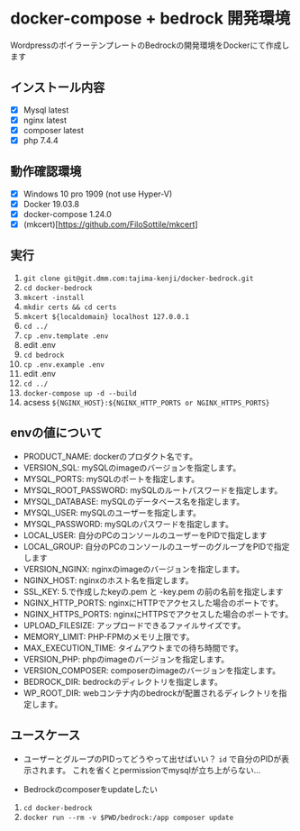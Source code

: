 # docker-compose + bedrock 開発環境 

WordpressのボイラーテンプレートのBedrockの開発環境をDockerにて作成します

## インストール内容 
- [x] Mysql latest
- [x] nginx latest
- [x] composer latest
- [x] php 7.4.4

## 動作確認環境
- [x] Windows 10 pro 1909 (not use Hyper-V)
- [x] Docker 19.03.8
- [x] docker-compose 1.24.0
- [x] (mkcert)[https://github.com/FiloSottile/mkcert]

## 実行
1. `git clone git@git.dmm.com:tajima-kenji/docker-bedrock.git`
2. `cd docker-bedrock`
3. `mkcert -install`
4. `mkdir certs && cd certs`
5. `mkcert ${localdomain} localhost 127.0.0.1`
6. `cd ../`
7. `cp .env.template .env`
8. edit .env
9. `cd bedrock`
10. `cp .env.example .env`
11. edit .env
12. `cd ../`
13. `docker-compose up -d --build`
14. acsess `${NGINX_HOST}:${NGINX_HTTP_PORTS or NGINX_HTTPS_PORTS}`

## envの値について

- PRODUCT_NAME: dockerのプロダクト名です。
- VERSION_SQL: mySQLのimageのバージョンを指定します。
- MYSQL_PORTS: mySQLのポートを指定します。
- MYSQL_ROOT_PASSWORD: mySQLのルートパスワードを指定します。
- MYSQL_DATABASE: mySQLのデータベース名を指定します。
- MYSQL_USER: mySQLのユーザーを指定します。
- MYSQL_PASSWORD: mySQLのパスワードを指定します。
- LOCAL_USER: 自分のPCのコンソールのユーザーをPIDで指定します
- LOCAL_GROUP: 自分のPCのコンソールのユーザーのグループをPIDで指定します
- VERSION_NGINX: nginxのimageのバージョンを指定します。
- NGINX_HOST: nginxのホスト名を指定します。
- SSL_KEY: 5.で作成したkeyの.pem と -key.pem の前の名前を指定します
- NGINX_HTTP_PORTS: nginxにHTTPでアクセスした場合のポートです。
- NGINX_HTTPS_PORTS: nginxにHTTPSでアクセスした場合のポートです。
- UPLOAD_FILESIZE: アップロードできるファイルサイズです。
- MEMORY_LIMIT: PHP-FPMのメモリ上限です。
- MAX_EXECUTION_TIME: タイムアウトまでの待ち時間です。
- VERSION_PHP: phpのimageのバージョンを指定します。
- VERSION_COMPOSER: composerのimageのバージョンを指定します。
- BEDROCK_DIR: bedrockのディレクトリを指定します。
- WP_ROOT_DIR: webコンテナ内のbedrockが配置されるディレクトリを指定します。


## ユースケース

- ユーザーとグループのPIDってどうやって出せばいい？
`id` で自分のPIDが表示されます。
これを省くとpermissionでmysqlが立ち上がらない…

- Bedrockのcomposerをupdateしたい

1. `cd docker-bedrock`
2. `docker run --rm -v $PWD/bedrock:/app composer update`